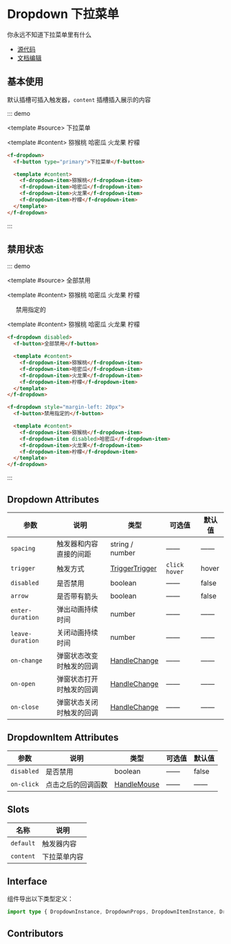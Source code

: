 # Dropdown 下拉菜单

你永远不知道下拉菜单里有什么

- [源代码](https://github.com/FightingDesign/fighting-design/tree/master/packages/fighting-design/dropdown)
- [文档编辑](https://github.com/FightingDesign/fighting-design/blob/master/docs/docs/components/dropdown.md)

## 基本使用

默认插槽可插入触发器，`content` 插槽插入展示的内容

::: demo

<template #source>
<f-dropdown>
<f-button type="primary">下拉菜单</f-button>

<template #content>
<f-dropdown-item>猕猴桃</f-dropdown-item>
<f-dropdown-item>哈密瓜</f-dropdown-item>
<f-dropdown-item>火龙果</f-dropdown-item>
<f-dropdown-item>柠檬</f-dropdown-item>
</template>
</f-dropdown>
</template>

```html
<f-dropdown>
  <f-button type="primary">下拉菜单</f-button>

  <template #content>
    <f-dropdown-item>猕猴桃</f-dropdown-item>
    <f-dropdown-item>哈密瓜</f-dropdown-item>
    <f-dropdown-item>火龙果</f-dropdown-item>
    <f-dropdown-item>柠檬</f-dropdown-item>
  </template>
</f-dropdown>
```

:::

## 禁用状态

::: demo

<template #source>
<f-dropdown disabled>
<f-button>全部禁用</f-button>

<template #content>
<f-dropdown-item>猕猴桃</f-dropdown-item>
<f-dropdown-item>哈密瓜</f-dropdown-item>
<f-dropdown-item>火龙果</f-dropdown-item>
<f-dropdown-item>柠檬</f-dropdown-item>
</template>
</f-dropdown>

<f-dropdown style="margin-left: 20px">
<f-button>禁用指定的</f-button>

<template #content>
<f-dropdown-item>猕猴桃</f-dropdown-item>
<f-dropdown-item disabled>哈密瓜</f-dropdown-item>
<f-dropdown-item>火龙果</f-dropdown-item>
<f-dropdown-item>柠檬</f-dropdown-item>
</template>
</f-dropdown>
</template>

```html
<f-dropdown disabled>
  <f-button>全部禁用</f-button>

  <template #content>
    <f-dropdown-item>猕猴桃</f-dropdown-item>
    <f-dropdown-item>哈密瓜</f-dropdown-item>
    <f-dropdown-item>火龙果</f-dropdown-item>
    <f-dropdown-item>柠檬</f-dropdown-item>
  </template>
</f-dropdown>

<f-dropdown style="margin-left: 20px">
  <f-button>禁用指定的</f-button>

  <template #content>
    <f-dropdown-item>猕猴桃</f-dropdown-item>
    <f-dropdown-item disabled>哈密瓜</f-dropdown-item>
    <f-dropdown-item>火龙果</f-dropdown-item>
    <f-dropdown-item>柠檬</f-dropdown-item>
  </template>
</f-dropdown>
```

:::

## Dropdown Attributes

| 参数             | 说明                     | 类型                                                                 | 可选值          | 默认值 |
| ---------------- | ------------------------ | -------------------------------------------------------------------- | --------------- | ------ |
| `spacing`        | 触发器和内容直接的间距   | string / number                                                      | ——              | ——     |
| `trigger`        | 触发方式                 | <a href="/components/trigger.html#triggertrigger">TriggerTrigger</a> | `click` `hover` | hover  |
| `disabled`       | 是否禁用                 | boolean                                                              | ——              | false  |
| `arrow`          | 是否带有箭头             | boolean                                                              | ——              | false  |
| `enter-duration` | 弹出动画持续时间         | number                                                               | ——              | ——     |
| `leave-duration` | 关闭动画持续时间         | number                                                               | ——              | ——     |
| `on-change`      | 弹窗状态改变时触发的回调 | <a href="/components/interface.html#handlechange">HandleChange</a>   | ——              | ——     |
| `on-open`        | 弹窗状态打开时触发的回调 | <a href="/components/interface.html#handlechange">HandleChange</a>   | ——              | ——     |
| `on-close`       | 弹窗状态关闭时触发的回调 | <a href="/components/interface.html#handlechange">HandleChange</a>   | ——              | ——     |

## DropdownItem Attributes

| 参数       | 说明               | 类型                                                             | 可选值 | 默认值 |
| ---------- | ------------------ | ---------------------------------------------------------------- | ------ | ------ |
| `disabled` | 是否禁用           | boolean                                                          | ——     | false  |
| `on-click` | 点击之后的回调函数 | <a href="/components/interface.html#handlemouse">HandleMouse</a> | ——     | ——     |

## Slots

| 名称      | 说明         |
| --------- | ------------ |
| `default` | 触发器内容   |
| `content` | 下拉菜单内容 |

## Interface

组件导出以下类型定义：

```ts
import type { DropdownInstance, DropdownProps, DropdownItemInstance, DropdownItemProps } from 'fighting-design'
```

## Contributors

<a href="https://github.com/Tyh2001" target="_blank">
  <f-avatar round src="https://avatars.githubusercontent.com/u/73180970?v=4" />
</a>
